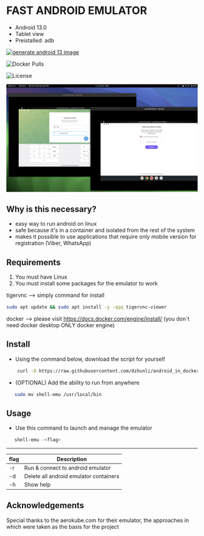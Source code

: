 # FAST ANDROID EMULATOR
 - Android 13.0
 - Tablet view
 - Preistalled: adb

[![generate android 13 image](https://github.com/dzhunli/android_in_docker/actions/workflows/docker-image.yml/badge.svg?branch=main)](https://github.com/dzhunli/android_in_docker/actions/workflows/docker-image.yml)

![Docker Pulls](https://img.shields.io/docker/pulls/dzhunli/android-emulator)

![License](https://img.shields.io/badge/License-Apache_2.0-blue.svg)

![example-usage](.preview/emulators.png)

## Why is this necessary?
 - easy way to run android on linux
 - safe because it's in a container and isolated from the rest of the system
 - makes it possible to use applications that require only mobile version for registration (Viber, WhatsApp)

## Requirements
1. You must have Linux
2. You must install some packages for the emulator to work 

tigervnc --> simply command for install
 ```bash
sudo apt update && sudo apt install -y -qqq tigervnc-viewer
```

docker --> please visit https://docs.docker.com/engine/install/ (you don`t need docker desktop ONLY docker engine)
## Install
- Using the command below, download the script for yourself
```bash
    curl -O https://raw.githubusercontent.com/dzhunli/android_in_docker/main/shell-emu | chmod +x ./shell-emu
```

- (OPTIONAL) Add the ability to run from anywhere 
 ```bash
    sudo mv shell-emu /usr/local/bin
```
## Usage
- Use this command to launch and manage the emulator 
 ```bash
    shell-emu -<flag>
```
---
| flag  | Description        |
|----------|--------------------|
| -r | Run & connect to android emulator |
| -d | Delete all android emulator containers |
| -h | Show help |

## Acknowledgements
Special thanks to the aerokube.com for their emulator, the approaches in which were taken as the basis for the project
